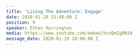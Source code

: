 ```yaml
---
title: 'Living The Adventure: Engage'
date: 2020-01-20 15:48:00 Z
position: 9
speaker: Ethan Harrington
media: https://www.youtube.com/embed/hzvQmIgRN10
message_date: 2020-01-19 10:00:00 Z
---
```



